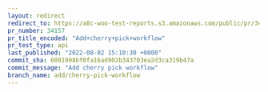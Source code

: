 ```yaml
---
layout: redirect
redirect_to: https://a8c-woo-test-reports.s3.amazonaws.com/public/pr/34157/api/index.html
pr_number: 34157
pr_title_encoded: "Add+cherry+pick+workflow"
pr_test_type: api
last_published: "2022-08-02 15:10:30 +0000"
commit_sha: 6091998bf0fa16ad902b343703ea2d3ca319b47a
commit_message: "Add cherry pick workflow"
branch_name: add/cherry-pick-workflow
---
```

